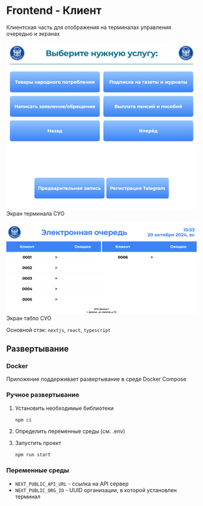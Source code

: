 # Frontend - Клиент

Клиентская часть для отображения на терминалах управления очередью и экранах

![](.github/screen-tos.png)
Экран терминала СУО

![](.github/screen-screen.png)
Экран табло СУО

Основной стэк: `nextjs`, `react`, `typescript`

## Развертывание

### Docker

Приложение поддерживает развертывание в среде Docker Compose

### Ручное развертывание

1. Установить необходимые библиотеки

   ```bash
   npm ci
   ```

2. Определить переменные среды (см. .env)
3. Запустить проект

   ```bash
   npm run start
   ```

### Переменные среды

- `NEXT_PUBLIC_API_URL` - ссылка на API сервер
- `NEXT_PUBLIC_ORG_ID` - UUID организации, в которой установлен терминал
